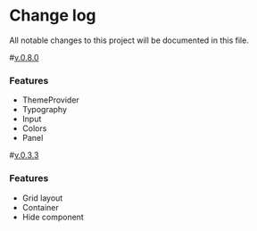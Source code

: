 # Change log

All notable changes to this project will be documented in this file.

<a name="@next0.8.0"></a>#[v.0.8.0]()

### Features

* ThemeProvider
* Typography
* Input
* Colors
* Panel

<a name="0.3.3"></a> #[v.0.3.3](https://github.com/we-mak/w-design/compare/hotfix/0.3.2...master)

### Features

* Grid layout
* Container
* Hide component

